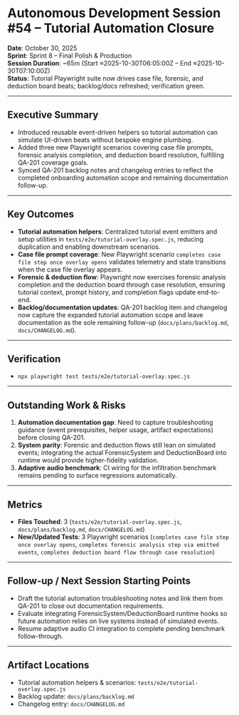 # Autonomous Development Session #54 – Tutorial Automation Closure

**Date**: October 30, 2025  
**Sprint**: Sprint 8 – Final Polish & Production  
**Session Duration**: ~65m (Start ≈2025-10-30T06:05:00Z – End ≈2025-10-30T07:10:00Z)  
**Status**: Tutorial Playwright suite now drives case file, forensic, and deduction board beats; backlog/docs refreshed; verification green.

---

## Executive Summary
- Introduced reusable event-driven helpers so tutorial automation can simulate UI-driven beats without bespoke engine plumbing.
- Added three new Playwright scenarios covering case file prompts, forensic analysis completion, and deduction board resolution, fulfilling QA-201 coverage goals.
- Synced QA-201 backlog notes and changelog entries to reflect the completed onboarding automation scope and remaining documentation follow-up.

---

## Key Outcomes
- **Tutorial automation helpers**: Centralized tutorial event emitters and setup utilities in `tests/e2e/tutorial-overlay.spec.js`, reducing duplication and enabling downstream scenarios.  
- **Case file prompt coverage**: New Playwright scenario `completes case file step once overlay opens` validates telemetry and state transitions when the case file overlay appears.  
- **Forensic & deduction flow**: Playwright now exercises forensic analysis completion and the deduction board through case resolution, ensuring tutorial context, prompt history, and completion flags update end-to-end.  
- **Backlog/documentation updates**: QA-201 backlog item and changelog now capture the expanded tutorial automation scope and leave documentation as the sole remaining follow-up (`docs/plans/backlog.md`, `docs/CHANGELOG.md`).

---

## Verification
- `npx playwright test tests/e2e/tutorial-overlay.spec.js`

---

## Outstanding Work & Risks
1. **Automation documentation gap**: Need to capture troubleshooting guidance (event prerequisites, helper usage, artifact expectations) before closing QA-201.
2. **System parity**: Forensic and deduction flows still lean on simulated events; integrating the actual ForensicSystem and DeductionBoard into runtime would provide higher-fidelity validation.
3. **Adaptive audio benchmark**: CI wiring for the infiltration benchmark remains pending to surface regressions automatically.

---

## Metrics
- **Files Touched**: 3 (`tests/e2e/tutorial-overlay.spec.js`, `docs/plans/backlog.md`, `docs/CHANGELOG.md`)
- **New/Updated Tests**: 3 Playwright scenarios (`completes case file step once overlay opens`, `completes forensic analysis step via emitted events`, `completes deduction board flow through case resolution`)

---

## Follow-up / Next Session Starting Points
- Draft the tutorial automation troubleshooting notes and link them from QA-201 to close out documentation requirements.
- Evaluate integrating ForensicSystem/DeductionBoard runtime hooks so future automation relies on live systems instead of simulated events.
- Resume adaptive audio CI integration to complete pending benchmark follow-through.

---

## Artifact Locations
- Tutorial automation helpers & scenarios: `tests/e2e/tutorial-overlay.spec.js`
- Backlog update: `docs/plans/backlog.md`
- Changelog entry: `docs/CHANGELOG.md`
